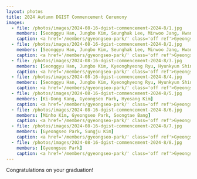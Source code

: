 ```yaml
---
layout: photos
title: 2024 Autumn DGIST Commencement Ceremony
images:
  - file: /photos/images/2024-08-16-dgist-commencement-2024-8/1.jpg
    members: [Seonggyu Han, Jungbo Kim, Seunghak Lee, Minwoo Jang, Hwanjun Lee, Gyeongseo Park, Seungkyu Lee, Hyungwon Park, Seulki Kim, Seongtae Bang, Jongmin Shin, Ki-Dong Kang, Yeji Jung, Kyeonghyeong Ryu]
    caption: <a href='/members/gyeongseo-park/' class='off ref'>Gyeongseo Park</a> received his Ph.D. degree.
  - file: /photos/images/2024-08-16-dgist-commencement-2024-8/2.jpg
    members: [Seonggyu Han, Jungbo Kim, Seunghak Lee, Minwoo Jang, Hwanjun Lee, Gyeongseo Park, Seungkyu Lee, Hyungwon Park, Seulki Kim, Seongtae Bang, Jongmin Shin, Ki-Dong Kang, Yeji Jung, Kyeonghyeong Ryu]
    caption: <a href='/members/gyeongseo-park/' class='off ref'>Gyeongseo Park</a> received his Ph.D. degree.
  - file: /photos/images/2024-08-16-dgist-commencement-2024-8/3.jpg
    members: [Seonggyu Han, Jungbo Kim, Kyeonghyeong Ryu, Hyunkyun Shin, Seunghak Lee, Minwoo Jang, Hwanjun Lee, Gyeongseo Park, Seungkyu Lee, Hyungwon Park, Seulki Kim, Seongtae Bang, Jongmin Shin, Ki-Dong Kang, Yeji Jung, Sangwoong Kim, Minho Kim]
    caption: <a href='/members/gyeongseo-park/' class='off ref'>Gyeongseo Park</a> received his Ph.D. degree.
  - file: /photos/images/2024-08-16-dgist-commencement-2024-8/4.jpg
    members: [Seonggyu Han, Jungbo Kim, Kyeonghyeong Ryu, Hyunkyun Shin, Seunghak Lee, Minwoo Jang, Hwanjun Lee, Gyeongseo Park, Seungkyu Lee, Hyungwon Park, Seulki Kim, Seongtae Bang, Jongmin Shin, Ki-Dong Kang, Yeji Jung, Sangwoong Kim, Minho Kim]
    caption: <a href='/members/gyeongseo-park/' class='off ref'>Gyeongseo Park</a> received his Ph.D. degree.
  - file: /photos/images/2024-08-16-dgist-commencement-2024-8/5.jpg
    members: [Ki-Dong Kang, Gyeongseo Park, Hyosang Kim]
    caption: <a href='/members/gyeongseo-park/' class='off ref'>Gyeongseo Park</a> received his Ph.D. degree.
  - file: /photos/images/2024-08-16-dgist-commencement-2024-8/6.jpg
    members: [Minho Kim, Gyeongseo Park, Seongtae Bang]
    caption: <a href='/members/gyeongseo-park/' class='off ref'>Gyeongseo Park</a> received his Ph.D. degree.
  - file: /photos/images/2024-08-16-dgist-commencement-2024-8/7.jpg
    members: [Gyeongseo Park, Sungju Kim]
    caption: <a href='/members/gyeongseo-park/' class='off ref'>Gyeongseo Park</a> received his Ph.D. degree.
  - file: /photos/images/2024-08-16-dgist-commencement-2024-8/8.jpg
    members: [Gyeongseo Park]
    caption: <a href='/members/gyeongseo-park/' class='off ref'>Gyeongseo Park</a> received his Ph.D. degree.
---
```


Congratulations on your graduation!